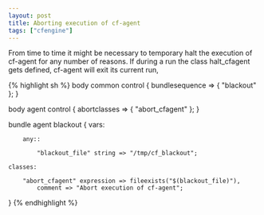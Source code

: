 ```yaml
---
layout: post
title: Aborting execution of cf-agent
tags: ["cfengine"]
---
```

From time to time it might be necessary to temporary halt the
execution of cf-agent for any number of reasons. If during a run
the class halt_cfagent gets defined, cf-agent will exit its current
run,

{% highlight sh %}
body common control
{
    bundlesequence => { "blackout" };
}

body agent control
{
    abortclasses => { "abort_cfagent" };
}

bundle agent blackout
{
    vars:

        any::

            "blackout_file" string => "/tmp/cf_blackout";

    classes:

        "abort_cfagent" expression => fileexists("$(blackout_file)"),
            comment => "Abort execution of cf-agent";
}
{% endhighlight %}
